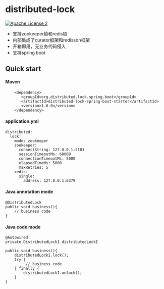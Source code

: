 # distributed-lock
[![Apache License 2](https://img.shields.io/badge/license-ASF2-blue.svg)](https://www.apache.org/licenses/LICENSE-2.0.txt)
* 支持zookeeper锁和redis锁
* 内部集成了curator框架和redisson框架
* 开箱即用，无业务代码侵入
* 支持spring boot


## Quick start
#### Maven
```
    <dependency>
       <groupId>org.distributed.lock.spring.boot</groupId>
       <artifactId>distributed-lock-spring-boot-starter</artifactId>
       <version>1.0.0</version>
    </dependency>
```

#### application.yml

```
distributed:
  lock:
    mode: zookeeper
    zookeeper:
      connectString: 127.0.0.1:2181
      sessionTimeoutMs: 60000
      connectionTimeoutMs: 5000
      elapsedTimeMs: 5000
      maxRetries: 5
    redis:
      single:
        address: 127.0.0.1:6379
```

#### Java annotation mode
```
@DistributedLock
public void business(){
    // business code
}
```

#### Java code mode
```
@Autowired
private DistributedLockI distributedLockI

public void business(){
    distributedLockI.lock();
    try {
         // business code
    } finally {
        distributedLockI.unlock();
    }
}
```